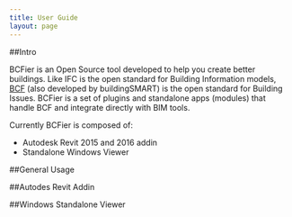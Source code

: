 ```yaml
---
title: User Guide
layout: page
---
```


##Intro

BCFier is an Open Source tool developed to help you create better buildings. 
Like IFC is the open standard for Building Information models, [BCF](http://www.buildingsmart-tech.org/specifications/bcf-releases) (also developed by buildingSMART) is the open standard for Building Issues. BCFier is a set of plugins and standalone apps (modules) that handle BCF and integrate directly with BIM tools.

Currently BCFier is composed of:
- Autodesk Revit 2015 and 2016 addin
- Standalone Windows Viewer

##General Usage

##Autodes Revit Addin

##Windows Standalone Viewer
